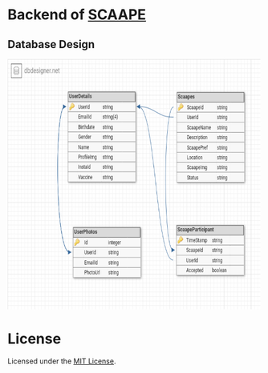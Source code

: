 <h1>Backend of <a href="https://github.com/Scaape/Scaape-flutter-FE">SCAAPE</a></h1>
<h2>Database Design</h2>
<img src="ReadmeImg/db.png" height="500px" width="100%"></img>
<h1>License</h1>
Licensed under the <a href="https://github.com/Scaape/Scaape_node_BE/blob/readme/LICENSE">MIT License</a>.
